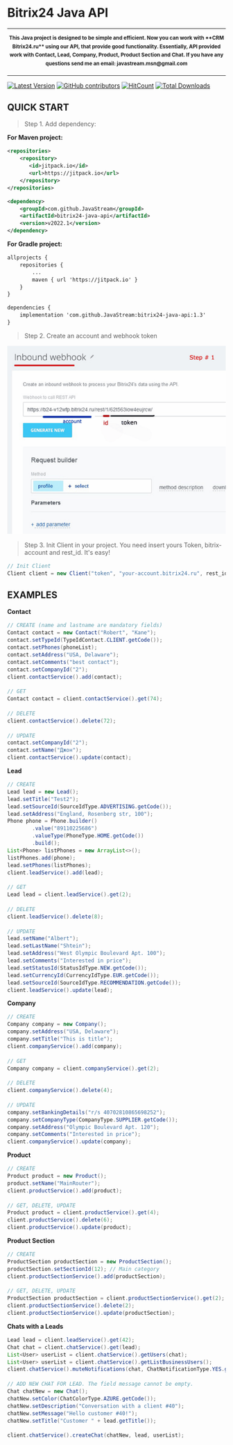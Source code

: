 # Bitrix24 Java API 

---

<p align="center">
<sup>
<b> This Java project is designed to be simple and efficient. Now you can work with **CRM Bitrix24.ru** using our API, that provide good functionality. 
Essentially, API provided work with Contact, Lead, Company, Product, Product Section and Chat. If you have any questions send me an email: javastream.msn@gmail.com  </b> 
</sup>
</p>

---


[![Latest Version](https://img.shields.io/github/release/JavaStream/bitrix24-java-api.svg?style=flat-square)](https://github.com/releases)
[![GitHub contributors][contributors-image]][contributors-url]
[![HitCount](http://hits.dwyl.io/JavaStream/bitrix24-java-api.svg)](http://hits.dwyl.io/JavaStream/bitrix24-java-api)
[![Total Downloads](https://img.shields.io/github/downloads/JavaStream/bitrix24-java-api/total.svg)](https://github.com/JavaStream/bitrix24-java-api/releases)


[contributors-url]: https://github.com/JavaStream/bitrix24-java-api/graphs/contributors
[contributors-image]: https://img.shields.io/github/contributors/JavaStream/bitrix24-java-api.svg



QUICK START
------------

>Step 1. Add dependency:

**For Maven project:**

``` XML
<repositories>
	<repository>
	   <id>jitpack.io</id>
	   <url>https://jitpack.io</url>
    </repository>
</repositories>
```

``` XML
<dependency>
    <groupId>com.github.JavaStream</groupId>
    <artifactId>bitrix24-java-api</artifactId>
    <version>v2022.1</version>
</dependency>
```


**For Gradle project:**

``` XML
allprojects {
    repositories {
        ...
        maven { url 'https://jitpack.io' }
    }
}
```


``` XML
dependencies {
    implementation 'com.github.JavaStream:bitrix24-java-api:1.3'
}
```



>Step 2. Create an account and webhook token

![Screenshot](screen_2.gif)


>Step 3. Init Client in your project.
You need insert yours Token, bitrix-account and rest_id. It's easy!

```Java
// Init Client
Client client = new Client("token", "your-account.bitrix24.ru", rest_id);

```


EXAMPLES
-----------

**Contact**  

```java
// CREATE (name and lastname are mandatory fields)
Contact contact = new Contact("Robert", "Kane"); 
contact.setTypeId(TypeIdContact.CLIENT.getCode());
contact.setPhones(phoneList);
contact.setAddress("USA, Delaware");
contact.setComments("best contact");
contact.setCompanyId("2");
client.contactService().add(contact);

// GET
Contact contact = client.contactService().get(74);

// DELETE
client.contactService().delete(72);

// UPDATE
contact.setCompanyId("2");
contact.setName("Джон");
client.contactService().update(contact);
```


**Lead**

```java
// CREATE	
Lead lead = new Lead();
lead.setTitle("Test2");
lead.setSourceId(SourceIdType.ADVERTISING.getCode());
lead.setAddress("England, Rosenberg str, 100");
Phone phone = Phone.builder()
		.value("89110225686")
		.valueType(PhoneType.HOME.getCode())
		.build();
List<Phone> listPhones = new ArrayList<>();
listPhones.add(phone);
lead.setPhones(listPhones);
client.leadService().add(lead);

// GET
Lead lead = client.leadService().get(2);

// DELETE
client.leadService().delete(8);

// UPDATE
lead.setName("Albert");
lead.setLastName("Shtein");
lead.setAddress("West Olympic Boulevard Apt. 100");
lead.setComments("Interested in price");
lead.setStatusId(StatusIdType.NEW.getCode());
lead.setCurrencyId(CurrencyIdType.EUR.getCode());
lead.setSourceId(SourceIdType.RECOMMENDATION.getCode());
client.leadService().update(lead);
```

**Company**

```java
// CREATE
Company company = new Company();
company.setAddress("USA, Delaware");
company.setTitle("This is title"); 
client.companyService().add(company);

// GET
Company company = client.companyService().get(2);

// DELETE
client.companyService().delete(4);

// UPDATE
company.setBankingDetails("r/s 40702810865698252");
company.setCompanyType(CompanyType.SUPPLIER.getCode());
company.setAddress("Olympic Boulevard Apt. 120");
company.setComments("Interested in price");
client.companyService().update(company);
```

**Product**
```java
// CREATE
Product product = new Product();
product.setName("MainRouter");
client.productService().add(product);

// GET, DELETE, UPDATE 
Product product = client.productService().get(4);
client.productService().delete(6);
client.productService().update(product);
```

**Product Section**
```java
// CREATE
ProductSection productSection = new ProductSection();
productSection.setSectionId(12); // Main category 
client.productSectionService().add(productSection);

// GET, DELETE, UPDATE 
ProductSection productSection = client.productSectionService().get(2);
client.productSectionService().delete(2);
client.productSectionService().update(productSection);
```

**Chats with a Leads**

```java
Lead lead = client.leadService().get(42);                                      		  // Get a Lead (for example, id = 42)
Chat chat = client.chatService().get(lead);                                        	  // Get the chat whith this Lead
List<User> userList = client.chatService().getUsers(chat);                             	  // Get the list of users of this chat 
List<User> userList = client.chatService().getListBusinessUsers();                     	  // Get a list of all business users
client.chatService().muteNotifications(chat, ChatNotificationType.YES.getCode());    	  // Turn off chat notifications 

// ADD NEW CHAT FOR LEAD. The field message cannot be empty.
Chat chatNew = new Chat();
chatNew.setColor(ChatColorType.AZURE.getCode());
chatNew.setDescription("Conversation with a client #40");
chatNew.setMessage("Hello customer #40!");
chatNew.setTitle("Customer " + lead.getTitle());

client.chatService().createChat(chatNew, lead, userList);
```
